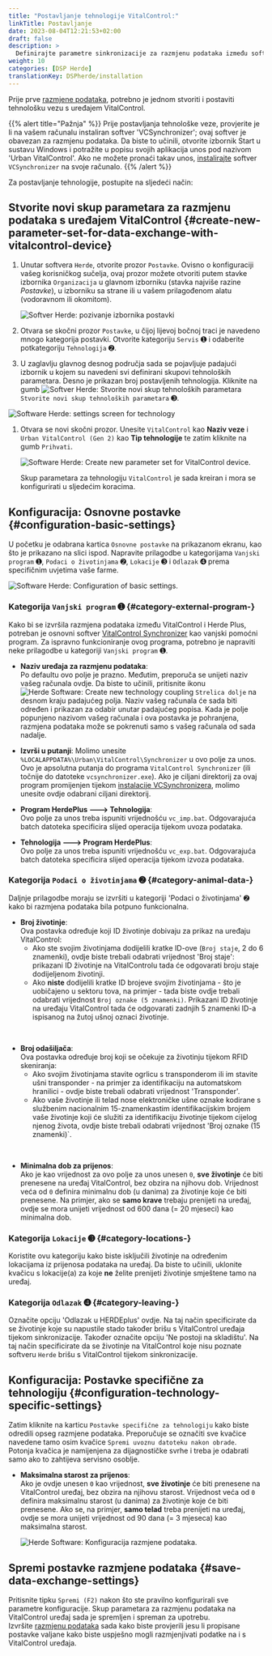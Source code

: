 ```yaml
---
title: "Postavljanje tehnologije VitalControl:"
linkTitle: Postavljanje
date: 2023-08-04T12:21:53+02:00
draft: false
description: >
  Definirajte parametre sinkronizacije za razmjenu podataka između softvera *Herde* i uređaja VitalControl.
weight: 10
categories: [DSP Herde]
translationKey: DSPherde/installation
---
```

Prije prve [razmjene podataka](../data-exchange/), potrebno je jednom stvoriti i postaviti tehnološku vezu s uređajem VitalControl.

{{% alert title="Pažnja" %}}
Prije postavljanja tehnološke veze, provjerite je li na vašem računalu instaliran softver 'VCSynchronizer'; ovaj softver je obavezan za razmjenu podataka. Da biste to učinili, otvorite izbornik Start u sustavu Windows i potražite u popisu svojih aplikacija unos pod nazivom 'Urban VitalControl'. Ako ne možete pronaći takav unos, [instalirajte](../../vcsynchronizer/installation/) softver `VCSynchronizer` na svoje računalo.
{{% /alert %}}

Za postavljanje tehnologije, postupite na sljedeći način:

## Stvorite novi skup parametara za razmjenu podataka s uređajem VitalControl {#create-new-parameter-set-for-data-exchange-with-vitalcontrol-device}

1. Unutar softvera `Herde`, otvorite prozor `Postavke`. Ovisno o konfiguraciji vašeg korisničkog sučelja, ovaj prozor možete otvoriti putem stavke izbornika `Organizacija` u glavnom izborniku (stavka najviše razine _Postavke_), u izborniku sa strane ili u vašem prilagođenom alatu (vodoravnom ili okomitom).

   ![Softver Herde: pozivanje izbornika postavki](../screenshots/settings.png "Herde: pozivanje Postavki")

1. Otvara se skočni prozor `Postavke`, u čijoj lijevoj bočnoj traci je navedeno mnogo kategorija postavki. Otvorite kategoriju `Servis` ➊ i odaberite potkategoriju `Tehnologija` ➋.

1. U zaglavlju glavnog desnog područja sada se pojavljuje padajući izbornik u kojem su navedeni svi definirani skupovi tehnoloških parametara. Desno je prikazan broj postavljenih tehnologija. Kliknite na gumb ![Softver Herde: Stvorite novi skup tehnoloških parametara](/icons/new.png "Herde: Stvorite tehnološku vezu") `Stvorite novi skup tehnoloških parametara` ➌.

![Software Herde: settings screen for technology](../screenshots/settings-technology.png "Herde: Settings for Technology")

1. Otvara se novi skočni prozor. Unesite `VitalControl` kao **Naziv veze** i `Urban VitalControl (Gen 2)` kao **Tip tehnologije** te zatim kliknite na gumb `Prihvati`.

   ![Software Herde: Create new parameter set for VitalControl device](../screenshots/new-technology.png "Create new technology: VitalControl").

   Skup parametara za tehnologiju `VitalControl` je sada kreiran i mora se konfigurirati u sljedećim koracima.

## Konfiguracija: Osnovne postavke {#configuration-basic-settings}

U početku je odabrana kartica `Osnovne postavke` na prikazanom ekranu, kao što je prikazano na slici ispod. Napravite prilagodbe u kategorijama `Vanjski program` ➊, `Podaci o životinjama` ➋, `Lokacije` ➌ i `Odlazak` ➍ prema specifičnim uvjetima vaše farme.

   ![Software Herde: Configuration of basic settings](../screenshots/basic-settings.png "Technology VitalControl: Basic settings").
   
### Kategorija `Vanjski program` ➊ {#category-external-program-}

Kako bi se izvršila razmjena podataka između VitalControl i Herde Plus, potreban je osnovni softver [VitalControl Synchronizer](../../vcsynchronizer) kao vanjski pomoćni program. Za ispravno funkcioniranje ovog programa, potrebno je napraviti neke prilagodbe u kategoriji `Vanjski program` ➊.

- **Naziv uređaja za razmjenu podataka**:  
  Po defaultu ovo polje je prazno. Međutim, preporuča se unijeti naziv vašeg računala ovdje. Da biste to učinili, pritisnite ikonu ![Herde Software: Create new technology coupling](/icons/arrow-down.png "Herde: Create technology coupling") `Strelica dolje` na desnom kraju padajućeg polja. Naziv vašeg računala će sada biti određen i prikazan za odabir unutar padajućeg popisa. Kada je polje popunjeno nazivom vašeg računala i ova postavka je pohranjena, razmjena podataka može se pokrenuti samo s vašeg računala od sada nadalje.

- **Izvrši u putanji**:
  Molimo unesite `%LOCALAPPDATA%\Urban\VitalControl\Synchronizer` u ovo polje za unos. Ovo je apsolutna putanja do programa `VitalControl Synchronizer` (ili točnije do datoteke `vcsynchronizer.exe`). Ako je ciljani direktorij za ovaj program promijenjen tijekom [instalacije VCSynchronizera](../../vcsynchronizer/installation), molimo unesite ovdje odabrani ciljani direktorij.


- **Program HerdePlus 🡒 Tehnologija**:  
  Ovo polje za unos treba ispuniti vrijednošću `vc_imp.bat`. Odgovarajuća batch datoteka specificira slijed operacija tijekom uvoza podataka.

- **Tehnologija 🡒 Program HerdePlus**:  
  Ovo polje za unos treba ispuniti vrijednošću `vc_exp.bat`. Odgovarajuća batch datoteka specificira slijed operacija tijekom izvoza podataka.

### Kategorija `Podaci o životinjama` ➋ {#category-animal-data-}

Daljnje prilagodbe moraju se izvršiti u kategoriji 'Podaci o životinjama' ➋ kako bi razmjena podataka bila potpuno funkcionalna.

- **Broj životinje**:  
  Ova postavka određuje koji ID životinje dobivaju za prikaz na uređaju VitalControl:
  - Ako ste svojim životinjama dodijelili kratke ID-ove (`Broj staje`, 2 do 6 znamenki), ovdje biste trebali odabrati vrijednost 'Broj staje': prikazani ID životinje na VitalControlu tada će odgovarati broju staje dodijeljenom životinji.
  - Ako **niste** dodijelili kratke ID brojeve svojim životinjama - što je uobičajeno u sektoru tova, na primjer - tada biste ovdje trebali odabrati vrijednost `Broj oznake (5 znamenki)`. Prikazani ID životinje na uređaju VitalControl tada će odgovarati zadnjih 5 znamenki ID-a ispisanog na žutoj ušnoj oznaci životinje.
  
<br>

- **Broj odašiljača**:  
  Ova postavka određuje broj koji se očekuje za životinju tijekom RFID skeniranja:  
  - Ako svojim životinjama stavite ogrlicu s transponderom ili im stavite ušni transponder - na primjer za identifikaciju na automatskom hranilici - ovdje biste trebali odabrati vrijednost 'Transponder'.
  - Ako vaše životinje ili telad nose elektroničke ušne oznake kodirane s službenim nacionalnim 15-znamenkastim identifikacijskim brojem vaše životinje koji će služiti za identifikaciju životinje tijekom cijelog njenog života, ovdje biste trebali odabrati vrijednost 'Broj oznake (15 znamenki)`.

<br>

- **Minimalna dob za prijenos**:  
  Ako je kao vrijednost za ovo polje za unos unesen `0`, **sve životinje** će biti prenesene na uređaj VitalControl, bez obzira na njihovu dob. Vrijednost veća od `0` definira minimalnu dob (u danima) za životinje koje će biti prenesene. Na primjer, ako se **samo krave** trebaju prenijeti na uređaj, ovdje se mora unijeti vrijednost od 600 dana (= 20 mjeseci) kao minimalna dob.

### Kategorija `Lokacije` ➌ {#category-locations-}

Koristite ovu kategoriju kako biste isključili životinje na određenim lokacijama iz prijenosa podataka na uređaj. Da biste to učinili, uklonite kvačicu s lokacije(a) za koje **ne** želite prenijeti životinje smještene tamo na uređaj.

### Kategorija `Odlazak` ➍ {#category-leaving-}

Označite opciju 'Odlazak u HERDEplus' ovdje. Na taj način specificirate da se životinje koje su napustile stado također brišu s VitalControl uređaja tijekom sinkronizacije.
Također označite opciju 'Ne postoji na skladištu'. Na taj način specificirate da se životinje na VitalControl koje nisu poznate softveru `Herde` brišu s VitalControl tijekom sinkronizacije.

## Konfiguracija: Postavke specifične za tehnologiju {#configuration-technology-specific-settings}

Zatim kliknite na karticu `Postavke specifične za tehnologiju` kako biste odredili opseg razmjene podataka. Preporučuje se označiti sve kvačice navedene tamo osim kvačice `Spremi uvoznu datoteku nakon obrade`. Potonja kvačica je namijenjena za dijagnostičke svrhe i treba je odabrati samo ako to zahtijeva servisno osoblje.

- **Maksimalna starost za prijenos**:  
  Ako je ovdje unesen `0` kao vrijednost, **sve životinje** će biti prenesene na VitalControl uređaj, bez obzira na njihovu starost. Vrijednost veća od `0` definira maksimalnu starost (u danima) za životinje koje će biti prenesene. Ako se, na primjer, **samo telad** treba prenijeti na uređaj, ovdje se mora unijeti vrijednost od 90 dana (= 3 mjeseca) kao maksimalna starost.

   ![Herde Software: Konfiguracija razmjene podataka](../screenshots/technology-specific-settings.png "Razmjena podataka: specifične postavke").

## Spremi postavke razmjene podataka {#save-data-exchange-settings}

Pritisnite tipku `Spremi (F2)` nakon što ste pravilno konfigurirali sve parametre konfiguracije. Skup parametara za razmjenu podataka na VitalControl uređaj sada je spremljen i spreman za upotrebu.  
Izvršite [razmjenu podataka](../data-exchange/) sada kako biste provjerili jesu li propisane postavke valjane kako biste uspješno mogli razmjenjivati podatke na i s VitalControl uređaja.


